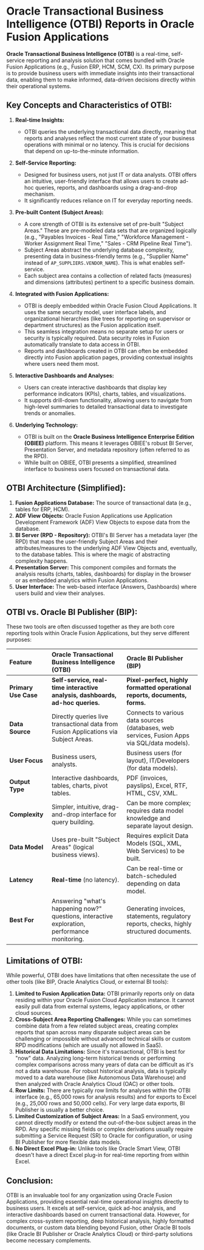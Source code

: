 # Oracle Transactional Business Intelligence (OTBI) Reports in Oracle Fusion Applications

**Oracle Transactional Business Intelligence (OTBI)** is a real-time, self-service reporting and analysis solution that comes bundled with Oracle Fusion Applications (e.g., Fusion ERP, HCM, SCM, CX). Its primary purpose is to provide business users with immediate insights into their transactional data, enabling them to make informed, data-driven decisions directly within their operational systems.

## Key Concepts and Characteristics of OTBI:

1.  **Real-time Insights:**
    * OTBI queries the underlying transactional data directly, meaning that reports and analyses reflect the most current state of your business operations with minimal or no latency. This is crucial for decisions that depend on up-to-the-minute information.

2.  **Self-Service Reporting:**
    * Designed for business users, not just IT or data analysts. OTBI offers an intuitive, user-friendly interface that allows users to create ad-hoc queries, reports, and dashboards using a drag-and-drop mechanism.
    * It significantly reduces reliance on IT for everyday reporting needs.

3.  **Pre-built Content (Subject Areas):**
    * A core strength of OTBI is its extensive set of pre-built "Subject Areas." These are pre-modeled data sets that are organized logically (e.g., "Payables Invoices - Real Time," "Workforce Management - Worker Assignment Real Time," "Sales - CRM Pipeline Real Time").
    * Subject Areas abstract the underlying database complexity, presenting data in business-friendly terms (e.g., "Supplier Name" instead of `AP_SUPPLIERS.VENDOR_NAME`). This is what enables self-service.
    * Each subject area contains a collection of related facts (measures) and dimensions (attributes) pertinent to a specific business domain.

4.  **Integrated with Fusion Applications:**
    * OTBI is deeply embedded within Oracle Fusion Cloud Applications. It uses the same security model, user interface labels, and organizational hierarchies (like trees for reporting on supervisor or department structures) as the Fusion application itself.
    * This seamless integration means no separate setup for users or security is typically required. Data security roles in Fusion automatically translate to data access in OTBI.
    * Reports and dashboards created in OTBI can often be embedded directly into Fusion application pages, providing contextual insights where users need them most.

5.  **Interactive Dashboards and Analyses:**
    * Users can create interactive dashboards that display key performance indicators (KPIs), charts, tables, and visualizations.
    * It supports drill-down functionality, allowing users to navigate from high-level summaries to detailed transactional data to investigate trends or anomalies.

6.  **Underlying Technology:**
    * OTBI is built on the **Oracle Business Intelligence Enterprise Edition (OBIEE)** platform. This means it leverages OBIEE's robust BI Server, Presentation Server, and metadata repository (often referred to as the RPD).
    * While built on OBIEE, OTBI presents a simplified, streamlined interface to business users focused on transactional data.

## OTBI Architecture (Simplified):

1.  **Fusion Applications Database:** The source of transactional data (e.g., tables for ERP, HCM).
2.  **ADF View Objects:** Oracle Fusion Applications use Application Development Framework (ADF) View Objects to expose data from the database.
3.  **BI Server (RPD - Repository):** OTBI's BI Server has a metadata layer (the RPD) that maps the user-friendly Subject Areas and their attributes/measures to the underlying ADF View Objects and, eventually, to the database tables. This is where the magic of abstracting complexity happens.
4.  **Presentation Server:** This component compiles and formats the analysis results (charts, tables, dashboards) for display in the browser or as embedded analytics within Fusion Applications.
5.  **User Interface:** The web-based interface (Answers, Dashboards) where users build and view their analyses.

## OTBI vs. Oracle BI Publisher (BIP):

These two tools are often discussed together as they are both core reporting tools within Oracle Fusion Applications, but they serve different purposes:

| Feature           | Oracle Transactional Business Intelligence (OTBI)                                      | Oracle BI Publisher (BIP)                                                    |
| :---------------- | :------------------------------------------------------------------------------------- | :--------------------------------------------------------------------------- |
| **Primary Use Case** | **Self-service, real-time interactive analysis, dashboards, ad-hoc queries.** | **Pixel-perfect, highly formatted operational reports, documents, forms.** |
| **Data Source** | Directly queries live transactional data from Fusion Applications via Subject Areas.    | Connects to various data sources (databases, web services, Fusion Apps via SQL/data models). |
| **User Focus** | Business users, analysts.                                                              | Business users (for layout), IT/Developers (for data models).                |
| **Output Type** | Interactive dashboards, tables, charts, pivot tables.                                  | PDF (invoices, payslips), Excel, RTF, HTML, CSV, XML.                        |
| **Complexity** | Simpler, intuitive, drag-and-drop interface for query building.                        | Can be more complex; requires data model knowledge and separate layout design. |
| **Data Model** | Uses pre-built "Subject Areas" (logical business views).                               | Requires explicit Data Models (SQL, XML, Web Services) to be built.          |
| **Latency** | **Real-time** (no latency).                                                            | Can be real-time or batch-scheduled depending on data model.                  |
| **Best For** | Answering "what's happening now?" questions, interactive exploration, performance monitoring. | Generating invoices, statements, regulatory reports, checks, highly structured documents. |

## Limitations of OTBI:

While powerful, OTBI does have limitations that often necessitate the use of other tools (like BIP, Oracle Analytics Cloud, or external BI tools):

1.  **Limited to Fusion Application Data:** OTBI primarily reports only on data residing within your Oracle Fusion Cloud Application instance. It cannot easily pull data from external systems, legacy applications, or other cloud sources.
2.  **Cross-Subject Area Reporting Challenges:** While you can sometimes combine data from a few related subject areas, creating complex reports that span across many disparate subject areas can be challenging or impossible without advanced technical skills or custom RPD modifications (which are usually not allowed in SaaS).
3.  **Historical Data Limitations:** Since it's transactional, OTBI is best for "now" data. Analyzing long-term historical trends or performing complex comparisons across many years of data can be difficult as it's not a data warehouse. For robust historical analysis, data is typically moved to a data warehouse (like Autonomous Data Warehouse) and then analyzed with Oracle Analytics Cloud (OAC) or other tools.
4.  **Row Limits:** There are typically row limits for analyses within the OTBI interface (e.g., 65,000 rows for analysis results) and for exports to Excel (e.g., 25,000 rows and 50,000 cells). For very large data exports, BI Publisher is usually a better choice.
5.  **Limited Customization of Subject Areas:** In a SaaS environment, you cannot directly modify or extend the out-of-the-box subject areas in the RPD. Any specific missing fields or complex derivations usually require submitting a Service Request (SR) to Oracle for configuration, or using BI Publisher for more flexible data models.
6.  **No Direct Excel Plug-in:** Unlike tools like Oracle Smart View, OTBI doesn't have a direct Excel plug-in for real-time reporting from within Excel.

## Conclusion:

OTBI is an invaluable tool for any organization using Oracle Fusion Applications, providing essential real-time operational insights directly to business users. It excels at self-service, quick ad-hoc analysis, and interactive dashboards based on current transactional data. However, for complex cross-system reporting, deep historical analysis, highly formatted documents, or custom data blending beyond Fusion, other Oracle BI tools (like Oracle BI Publisher or Oracle Analytics Cloud) or third-party solutions become necessary complements.

